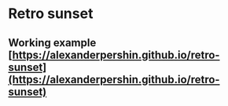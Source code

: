# Retro sunset
## Working example [https://alexanderpershin.github.io/retro-sunset](https://alexanderpershin.github.io/retro-sunset)
